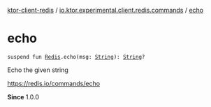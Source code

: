 [ktor-client-redis](../index.md) / [io.ktor.experimental.client.redis.commands](index.md) / [echo](./echo.md)

# echo

`suspend fun `[`Redis`](../io.ktor.experimental.client.redis/-redis/index.md)`.echo(msg: `[`String`](https://kotlinlang.org/api/latest/jvm/stdlib/kotlin/-string/index.html)`): `[`String`](https://kotlinlang.org/api/latest/jvm/stdlib/kotlin/-string/index.html)`?`

Echo the given string

https://redis.io/commands/echo

**Since**
1.0.0

